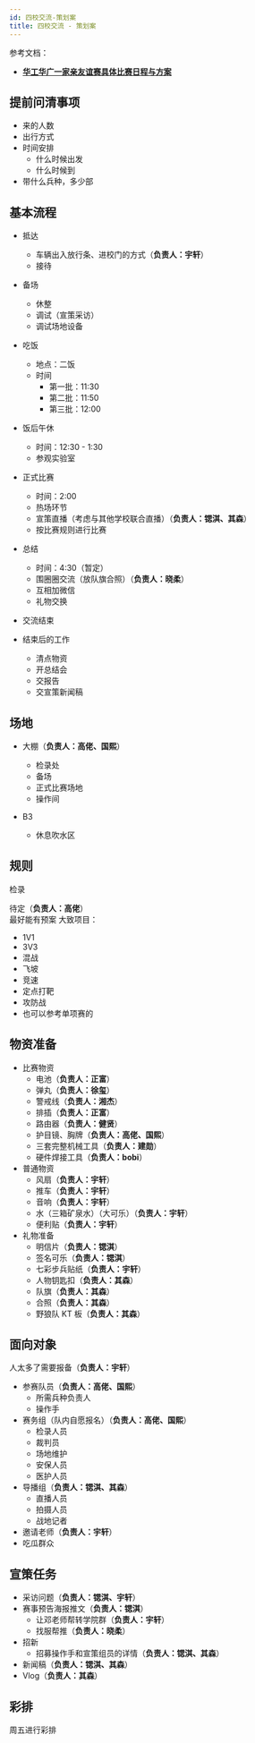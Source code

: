 ```yaml
---
id: 四校交流-策划案
title: 四校交流 - 策划案
---
```


参考文档：
- [**华工华广一家亲友谊赛具体比赛日程与方案**](https://docs.qq.com/doc/DUklKQUVhU2hldG9z)


## 提前问清事项

- 来的人数
- 出行方式
- 时间安排
  - 什么时候出发
  - 什么时候到
- 带什么兵种，多少部

## 基本流程

- 抵达
  - 车辆出入放行条、进校门的方式（**负责人：宇轩**）
  - 接待
- 备场
  - 休整
  - 调试（宣策采访）
  - 调试场地设备
- 吃饭
  - 地点：二饭
  - 时间
    - 第一批：11:30
    - 第二批：11:50
    - 第三批：12:00
- 饭后午休
  - 时间：12:30 - 1:30
  - 参观实验室
- 正式比赛
  - 时间：2:00
  - 热场环节
  - 宣策直播（考虑与其他学校联合直播）（**负责人：锶淇、其森**）
  - 按比赛规则进行比赛
- 总结
  - 时间：4:30（暂定）
  - 围圈圈交流（放队旗合照）（**负责人：晓柔**）
  - 互相加微信
  - 礼物交换
- 交流结束

- 结束后的工作
  - 清点物资
  - 开总结会
  - 交报告
  - 交宣策新闻稿

## 场地

- 大棚（**负责人：高佬、国熙**）

  - 检录处
  - 备场
  - 正式比赛场地
  - 操作间

- B3
  - 休息吹水区

## 规则

检录

待定（**负责人：高佬**）  
最好能有预案
大致项目：

- 1V1
- 3V3
- 混战
- 飞坡
- 竞速
- 定点打靶
- 攻防战
- 也可以参考单项赛的

## 物资准备

- 比赛物资
  - 电池（**负责人：正富**）
  - 弹丸（**负责人：徐玺**）
  - 警戒线（**负责人：湘杰**）
  - 排插（**负责人：正富**）
  - 路由器（**负责人：健贤**）
  - 护目镜、胸牌（**负责人：高佬、国熙**）
  - 三套完整机械工具（**负责人：建勋**）
  - 硬件焊接工具（**负责人：bobi**）
- 普通物资
  - 风扇（**负责人：宇轩**）
  - 推车（**负责人：宇轩**）
  - 音响（**负责人：宇轩**）
  - 水（三箱矿泉水）（大可乐）（**负责人：宇轩**）
  - 便利贴（**负责人：宇轩**）
- 礼物准备
  - 明信片（**负责人：锶淇**）
  - 签名可乐（**负责人：锶淇**）
  - 七彩步兵贴纸（**负责人：宇轩**）
  - 人物钥匙扣（**负责人：其森**）
  - 队旗（**负责人：其森**）
  - 合照（**负责人：其森**）
  - 野狼队 KT 板（**负责人：其森**）

## 面向对象

人太多了需要报备（**负责人：宇轩**）

- 参赛队员（**负责人：高佬、国熙**）
  - 所需兵种负责人
  - 操作手
- 赛务组（队内自愿报名）（**负责人：高佬、国熙**）
  - 检录人员
  - 裁判员
  - 场地维护
  - 安保人员
  - 医护人员
- 导播组（**负责人：锶淇、其森**）
  - 直播人员
  - 拍摄人员
  - 战地记者
- 邀请老师（**负责人：宇轩**）
- 吃瓜群众

## 宣策任务

- 采访问题（**负责人：锶淇、宇轩**）
- 赛事预告海报推文（**负责人：锶淇**）
  - 让邓老师帮转学院群（**负责人：宇轩**）
  - 找服帮推（**负责人：晓柔**）
- 招新
  - 招募操作手和宣策组员的详情（**负责人：锶淇、其森**）
- 新闻稿（**负责人：锶淇、其森**）
- Vlog（**负责人：其森**）

## 彩排

周五进行彩排
